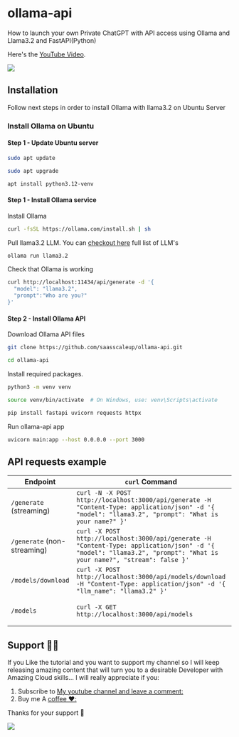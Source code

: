 # ollama-api

How to launch your own Private ChatGPT with API access using Ollama and Llama3.2 and FastAPI(Python)

Here's the [YouTube Video](https://youtu.be/us1l14STMX4).

<a href="https://www.buymeacoffee.com/scaleupsaas"><img src="https://img.buymeacoffee.com/button-api/?text=Buy me a coffee&emoji=&slug=scaleupsaas&button_colour=BD5FFF&font_colour=ffffff&font_family=Cookie&outline_colour=000000&coffee_colour=FFDD00" /></a>

## Installation

Follow next steps in order to install Ollama with llama3.2 on Ubuntu Server

### Install Ollama on Ubuntu

#### Step 1 - Update Ubuntu server

```sh
sudo apt update
```

```sh
sudo apt upgrade
```

```sh
apt install python3.12-venv
```

#### Step 1 - Install Ollama service

Install Ollama
```sh
curl -fsSL https://ollama.com/install.sh | sh
```

Pull llama3.2 LLM. You can [checkout here](https://github.com/ollama/ollama?tab=readme-ov-file#model-library) full list of LLM's

```sh
ollama run llama3.2
```

Check that Ollama is working

```sh
curl http://localhost:11434/api/generate -d '{
  "model": "llama3.2",
  "prompt":"Who are you?"
}'
```

#### Step 2 - Install Ollama API 

Download Ollama API files

```sh
git clone https://github.com/saasscaleup/ollama-api.git
```

```sh
cd ollama-api
```

Install required packages.

```sh
python3 -m venv venv
```

```sh
source venv/bin/activate  # On Windows, use: venv\Scripts\activate
```

```sh
pip install fastapi uvicorn requests httpx
```

Run ollama-api app


```sh
uvicorn main:app --host 0.0.0.0 --port 3000
```

## API requests example


| Endpoint                   | `curl` Command                                                                                               | Description                      |
|----------------------------|-------------------------------------------------------------------------------------------------------------|----------------------------------|
| `/generate` (streaming)    | ``` curl -N -X POST http://localhost:3000/api/generate -H "Content-Type: application/json" -d '{ "model": "llama3.2", "prompt": "What is your name?" }' ``` | Request streamed generation      |
| `/generate` (non-streaming)| ``` curl -X POST http://localhost:3000/api/generate -H "Content-Type: application/json" -d '{ "model": "llama3.2", "prompt": "What is your name?", "stream": false }' ``` | Request non-streamed generation  |
| `/models/download`         | ``` curl -X POST http://localhost:3000/api/models/download -H "Content-Type: application/json" -d '{ "llm_name": "llama3.2" }' ``` | Download specified model         |
| `/models`                  | ``` curl -X GET http://localhost:3000/api/models ```                                                          | List available models            |

## Support 🙏😃
  
 If you Like the tutorial and you want to support my channel so I will keep releasing amazing content that will turn you to a desirable Developer with Amazing Cloud skills... I will really appreciate if you:
 
 1. Subscribe to [My youtube channel and leave a comment:](http://www.youtube.com/@ScaleUpSaaS?sub_confirmation=1)
 2. Buy me A [coffee ❤️:](https://www.buymeacoffee.com/scaleupsaas)

Thanks for your support 🙏

<a href="https://www.buymeacoffee.com/scaleupsaas"><img src="https://img.buymeacoffee.com/button-api/?text=Buy me a coffee&emoji=&slug=scaleupsaas&button_colour=FFDD00&font_colour=000000&font_family=Cookie&outline_colour=000000&coffee_colour=ffffff" /></a>

